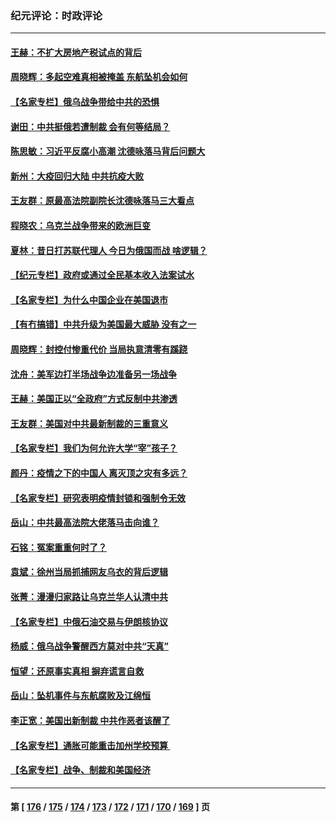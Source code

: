 ### 纪元评论：时政评论
---
#### [王赫：不扩大房地产税试点的背后](../../pages/nsc1025/n13673203.md) 
#### [周晓辉：多起空难真相被掩盖 东航坠机会如何](../../pages/nsc1025/n13673013.md) 
#### [【名家专栏】俄乌战争带给中共的恐惧](../../pages/nsc1025/n13672651.md) 
#### [谢田：中共挺俄若遭制裁 会有何等结局？](../../pages/nsc1025/n13671854.md) 
#### [陈思敏：习近平反腐小高潮 沈德咏落马背后问题大](../../pages/nsc1025/n13672163.md) 
#### [新州：大疫回归大陆 中共抗疫大败](../../pages/nsc1025/n13670766.md) 
#### [王友群：原最高法院副院长沈德咏落马三大看点](../../pages/nsc1025/n13671047.md) 
#### [程晓农：乌克兰战争带来的欧洲巨变](../../pages/nsc1025/n13670823.md) 
#### [夏林：昔日打苏联代理人 今日为俄国而战 啥逻辑？](../../pages/nsc1025/n13671043.md) 
#### [【纪元专栏】政府或通过全民基本收入法案试水](../../pages/nsc1025/n13671015.md) 
#### [【名家专栏】为什么中国企业在美国退市](../../pages/nsc1025/n13670034.md) 
#### [【有冇搞错】中共升级为美国最大威胁 没有之一](../../pages/nsc1025/n13668412.md) 
#### [周晓辉：封控付惨重代价 当局执意清零有蹊跷](../../pages/nsc1025/n13668418.md) 
#### [沈舟：美军边打半场战争边准备另一场战争](../../pages/nsc1025/n13668997.md) 
#### [王赫：美国正以“全政府”方式反制中共渗透](../../pages/nsc1025/n13668657.md) 
#### [王友群：美国对中共最新制裁的三重意义](../../pages/nsc1025/n13668319.md) 
#### [【名家专栏】我们为何允许大学“宰”孩子？](../../pages/nsc1025/n13667622.md) 
#### [颜丹：疫情之下的中国人 离灭顶之灾有多远？](../../pages/nsc1025/n13668328.md) 
#### [【名家专栏】研究表明疫情封锁和强制令无效](../../pages/nsc1025/n13667620.md) 
#### [岳山：中共最高法院大佬落马击向谁？](../../pages/nsc1025/n13667074.md) 
#### [石铭：冤案重重何时了？](../../pages/nsc1025/n13667240.md) 
#### [袁斌：徐州当局抓捕网友乌衣的背后逻辑](../../pages/nsc1025/n13667049.md) 
#### [张菁：漫漫归家路让乌克兰华人认清中共](../../pages/nsc1025/n13665781.md) 
#### [【名家专栏】中俄石油交易与伊朗核协议](../../pages/nsc1025/n13664968.md) 
#### [杨威：俄乌战争警醒西方莫对中共“天真”](../../pages/nsc1025/n13666184.md) 
#### [恒望：还原事实真相 摒弃谎言自救](../../pages/nsc1025/n13664756.md) 
#### [岳山：坠机事件与东航腐败及江绵恒](../../pages/nsc1025/n13665426.md) 
#### [李正宽：美国出新制裁 中共作恶者该醒了](../../pages/nsc1025/n13664521.md) 
#### [【名家专栏】通胀可能重击加州学校预算 ](../../pages/nsc1025/n13664967.md) 
#### [【名家专栏】战争、制裁和美国经济](../../pages/nsc1025/n13662454.md) 

---
#### 第 [ [176](./176.md) / [175](./175.md) / [174](./174.md) / [173](./173.md) / [172](./172.md) / [171](./171.md) / [170](./170.md) / [169](./169.md) ] 页
